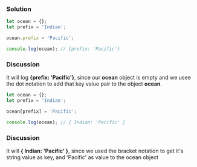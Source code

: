 ### Solution 
``` JavaScript 
let ocean = {};
let prefix = 'Indian';

ocean.prefix = 'Pacific';

console.log(ocean); // {prefix: 'Pacific'}
```
### Discussion 
It will log **{prefix: 'Pacific'}**, since our **ocean** object is empty and we usee the dot notation to add that key value pair to the object **ocean**.

```JavaScript 
let ocean = {};
let prefix = 'Indian';

ocean[prefix] = 'Pacific';

console.log(ocean); // { Indian: 'Pacific' }
```

### Discussion 
It will **{ Indian: 'Pacific' }**, since we used the bracket notation to get it's string value as key, and 'Pacific' as value to the ocean object

